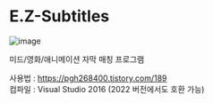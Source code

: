 # E.Z-Subtitles
![image](https://user-images.githubusercontent.com/31213158/132698668-6580632e-ce6d-4672-9424-dd41f87b4c57.png)

미드/영화/애니메이션 자막 매칭 프로그램

사용법 : https://pgh268400.tistory.com/189  
컴파일 : Visual Studio 2016 (2022 버전에서도 호환 가능)
